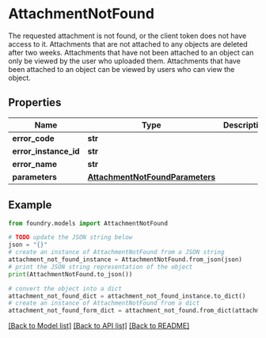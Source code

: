 # AttachmentNotFound

The requested attachment is not found, or the client token does not have access to it.  Attachments that are not attached to any objects are deleted after two weeks. Attachments that have not been attached to an object can only be viewed by the user who uploaded them. Attachments that have been attached to an object can be viewed by users who can view the object.

## Properties

Name | Type | Description | Notes
------------ | ------------- | ------------- | -------------
**error_code** | **str** |  |
**error_instance_id** | **str** |  | \[optional\]
**error_name** | **str** |  |
**parameters** | [**AttachmentNotFoundParameters**](AttachmentNotFoundParameters.md) |  |

## Example

```python
from foundry.models import AttachmentNotFound

# TODO update the JSON string below
json = "{}"
# create an instance of AttachmentNotFound from a JSON string
attachment_not_found_instance = AttachmentNotFound.from_json(json)
# print the JSON string representation of the object
print(AttachmentNotFound.to_json())

# convert the object into a dict
attachment_not_found_dict = attachment_not_found_instance.to_dict()
# create an instance of AttachmentNotFound from a dict
attachment_not_found_form_dict = attachment_not_found.from_dict(attachment_not_found_dict)
```

[\[Back to Model list\]](../README.md#documentation-for-models) [\[Back to API list\]](../README.md#documentation-for-api-endpoints) [\[Back to README\]](../README.md)
